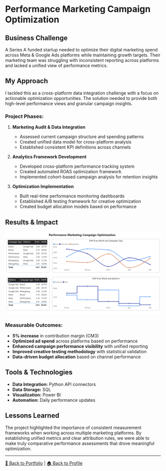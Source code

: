 # Performance Marketing Campaign Optimization

## Business Challenge

A Series A funded startup needed to optimize their digital marketing spend across Meta & Google Ads platforms while maintaining growth targets. Their marketing team was struggling with inconsistent reporting across platforms and lacked a unified view of performance metrics.

## My Approach

I tackled this as a cross-platform data integration challenge with a focus on actionable optimization opportunities. The solution needed to provide both high-level performance views and granular campaign insights.

### Project Phases:

1. **Marketing Audit & Data Integration**
   - Assessed current campaign structure and spending patterns
   - Created unified data model for cross-platform analysis
   - Established consistent KPI definitions across channels

2. **Analytics Framework Development**
   - Developed cross-platform performance tracking system
   - Created automated ROAS optimization framework
   - Implemented cohort-based campaign analysis for retention insights

3. **Optimization Implementation**
   - Built real-time performance monitoring dashboards
   - Established A/B testing framework for creative optimization
   - Created budget allocation models based on performance

## Results & Impact

![Campaign Optimization Dashboard](https://github.com/sagar-bushan/sagar-bushan.github.io/blob/main/dashboard-images/campaign-dashboard.png)

### Measurable Outcomes:
- **5% increase** in contribution margin (CM3)
- **Optimized ad spend** across platforms based on performance
- **Enhanced campaign performance visibility** with unified reporting
- **Improved creative testing methodology** with statistical validation
- **Data-driven budget allocation** based on channel performance

## Tools & Technologies

- **Data Integration:** Python API connectors
- **Data Storage:** SQL
- **Visualization:** Power BI
- **Automation:** Daily performance updates

## Lessons Learned

The project highlighted the importance of consistent measurement frameworks when working across multiple marketing platforms. By establishing unified metrics and clear attribution rules, we were able to make truly comparative performance assessments that drove meaningful optimization.

---

[📂 Back to Portfolio](https://github.com/sagar-bushan/sagar-bushan.github.io) | [🏠 Back to Profile](https://github.com/sagar-bushan)
